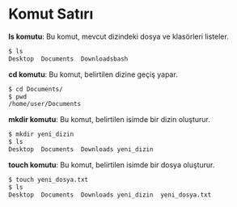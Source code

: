 # Komut Satırı

**ls komutu**: Bu komut, mevcut dizindeki dosya ve klasörleri listeler.

```bash
$ ls
Desktop  Documents  Downloadsbash
```

**cd komutu**: Bu komut, belirtilen dizine geçiş yapar.

```bash
$ cd Documents/
$ pwd
/home/user/Documents
```

**mkdir komutu**: Bu komut, belirtilen isimde bir dizin oluşturur.

```bash
$ mkdir yeni_dizin
$ ls
Desktop  Documents  Downloads yeni_dizin
```

**touch komutu**: Bu komut, belirtilen isimde bir dosya oluşturur.

```bash
$ touch yeni_dosya.txt
$ ls
Desktop  Documents  Downloads yeni_dizin  yeni_dosya.txt

```
